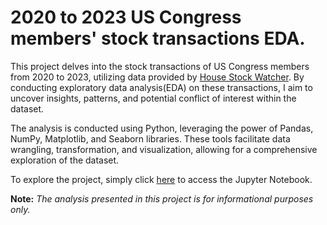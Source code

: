 # 2020 to 2023 US Congress members' stock transactions EDA.

This project delves into the stock transactions of US Congress members from 2020 to 2023, utilizing data provided by [House Stock Watcher](https://housestockwatcher.com/api). By conducting exploratory data analysis(EDA) on these transactions, I aim to uncover insights, patterns, and potential conflict of interest within the dataset.

The analysis is conducted using Python, leveraging the power of Pandas, NumPy, Matplotlib, and Seaborn libraries. These tools facilitate data wrangling, transformation, and visualization, allowing for a comprehensive exploration of the dataset.

To explore the project, simply click [here](./stocks.ipynb) to access the Jupyter Notebook.

**Note:** *The analysis presented in this project is for informational purposes only.*
